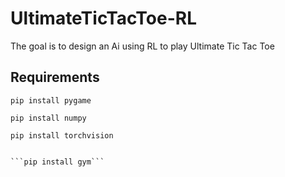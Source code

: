 # UltimateTicTacToe-RL

The goal is to design an Ai using RL to play Ultimate Tic Tac Toe

## Requirements

```pip install pygame```

```pip install numpy```

```pip install torchvision```

```

```pip install gym```

```

